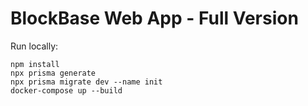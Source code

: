 # BlockBase Web App - Full Version

Run locally:
```
npm install
npx prisma generate
npx prisma migrate dev --name init
docker-compose up --build
```
